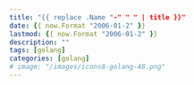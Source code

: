 ```yaml
---
title: "{{ replace .Name "-" " " | title }}"
date: {{ now.Format "2006-01-2" }}
lastmod: {{ now.Format "2006-01-2" }}
description: ""
tags: [golang]
categories: [golang]
# image: "/images/icons8-golang-48.png"
---
```

